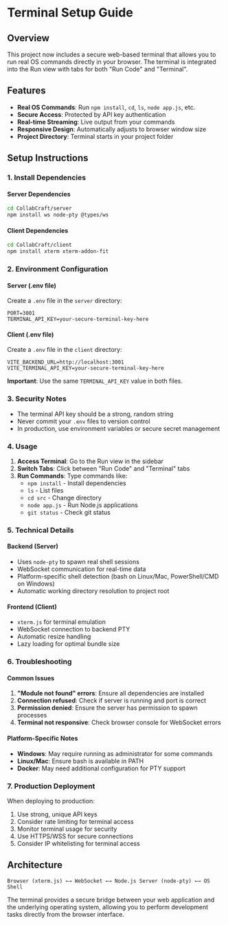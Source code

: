 # Terminal Setup Guide

## Overview
This project now includes a secure web-based terminal that allows you to run real OS commands directly in your browser. The terminal is integrated into the Run view with tabs for both "Run Code" and "Terminal".

## Features
- **Real OS Commands**: Run `npm install`, `cd`, `ls`, `node app.js`, etc.
- **Secure Access**: Protected by API key authentication
- **Real-time Streaming**: Live output from your commands
- **Responsive Design**: Automatically adjusts to browser window size
- **Project Directory**: Terminal starts in your project folder

## Setup Instructions

### 1. Install Dependencies

#### Server Dependencies
```bash
cd CollabCraft/server
npm install ws node-pty @types/ws
```

#### Client Dependencies
```bash
cd CollabCraft/client
npm install xterm xterm-addon-fit
```

### 2. Environment Configuration

#### Server (.env file)
Create a `.env` file in the `server` directory:
```env
PORT=3001
TERMINAL_API_KEY=your-secure-terminal-key-here
```

#### Client (.env file)
Create a `.env` file in the `client` directory:
```env
VITE_BACKEND_URL=http://localhost:3001
VITE_TERMINAL_API_KEY=your-secure-terminal-key-here
```

**Important**: Use the same `TERMINAL_API_KEY` value in both files.

### 3. Security Notes
- The terminal API key should be a strong, random string
- Never commit your `.env` files to version control
- In production, use environment variables or secure secret management

### 4. Usage

1. **Access Terminal**: Go to the Run view in the sidebar
2. **Switch Tabs**: Click between "Run Code" and "Terminal" tabs
3. **Run Commands**: Type commands like:
   - `npm install` - Install dependencies
   - `ls` - List files
   - `cd src` - Change directory
   - `node app.js` - Run Node.js applications
   - `git status` - Check git status

### 5. Technical Details

#### Backend (Server)
- Uses `node-pty` to spawn real shell sessions
- WebSocket communication for real-time data
- Platform-specific shell detection (bash on Linux/Mac, PowerShell/CMD on Windows)
- Automatic working directory resolution to project root

#### Frontend (Client)
- `xterm.js` for terminal emulation
- WebSocket connection to backend PTY
- Automatic resize handling
- Lazy loading for optimal bundle size

### 6. Troubleshooting

#### Common Issues
1. **"Module not found" errors**: Ensure all dependencies are installed
2. **Connection refused**: Check if server is running and port is correct
3. **Permission denied**: Ensure the server has permission to spawn processes
4. **Terminal not responsive**: Check browser console for WebSocket errors

#### Platform-Specific Notes
- **Windows**: May require running as administrator for some commands
- **Linux/Mac**: Ensure bash is available in PATH
- **Docker**: May need additional configuration for PTY support

### 7. Production Deployment

When deploying to production:
1. Use strong, unique API keys
2. Consider rate limiting for terminal access
3. Monitor terminal usage for security
4. Use HTTPS/WSS for secure connections
5. Consider IP whitelisting for terminal access

## Architecture

```
Browser (xterm.js) ←→ WebSocket ←→ Node.js Server (node-pty) ←→ OS Shell
```

The terminal provides a secure bridge between your web application and the underlying operating system, allowing you to perform development tasks directly from the browser interface.

